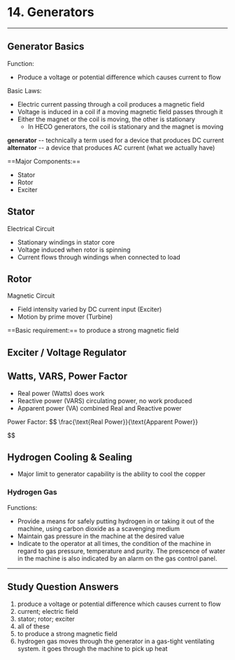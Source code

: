 # 14. Generators
---

## Generator Basics
Function:
-	Produce a voltage or potential difference which causes current to flow

Basic Laws:
-	Electric current passing through a coil produces a magnetic field
-	Voltage is induced in a coil if a moving magnetic field passes through it
-	Either the magnet or the coil is moving, the other is stationary
	-	In HECO generators, the coil is stationary and the magnet is moving

__generator__ -- technically a term used for a device that produces DC current
__alternator__ -- a device that produces AC current (what we actually have)

==Major Components:==
-	Stator
-	Rotor
-	Exciter

## Stator
Electrical Circuit
-	Stationary windings in stator core
-	Voltage induced when rotor is spinning
-	Current flows through windings when connected to load

## Rotor
Magnetic Circuit
-	Field intensity varied by DC current input (Exciter)
-	Motion by prime mover (Turbine)

==Basic requirement:== to produce a strong magnetic field

## Exciter / Voltage Regulator

## Watts, VARS, Power Factor
-	Real power (Watts) does work
-	Reactive power (VARS) circulating power, no work produced
-	Apparent power (VA) combined Real and Reactive power

Power Factor:
$$
\frac{\text{Real Power}}{\text{Apparent Power}}

$$

## Hydrogen Cooling & Sealing
-	Major limit to generator capability is the ability to cool the copper

### Hydrogen Gas
Functions:
-	Provide a means for safely putting hydrogen in or taking it out of the machine, using carbon dioxide as a scavenging medium
-	Maintain gas pressure in the machine at the desired value
-	Indicate to the operator at all times, the condition of the machine in regard to gas pressure, temperature and purity. The prescence of water in the machine is also indicated by an alarm on the gas control panel.

---

## Study Question Answers
1.	produce a voltage or potential difference which causes current to flow
2.	current; electric field
3.	stator; rotor; exciter
4.	all of these
5.	to produce a strong magnetic field
6.	hydrogen gas moves through the generator in a gas-tight ventilating system. it goes through the machine to pick up heat